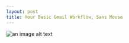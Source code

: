 ```yaml
---
layout: post
title: Your Basic Gmail Workflow, Sans Mouse
---
```


<img src="/images/jekyll-logo.png" alt="an image alt text" title="an image title">
